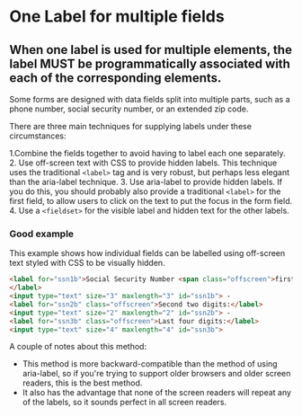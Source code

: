 # One Label for multiple fields

## When one label is used for multiple elements, the label MUST be programmatically associated with each of the corresponding elements.

Some forms are designed with data fields split into multiple parts, such as a phone number, social security number, or an extended zip code. 

There are three main techniques for supplying labels under these circumstances:

1.Combine the fields together to avoid having to label each one separately.
2. Use off-screen text with CSS to provide hidden labels. This technique uses the traditional `<label>` tag and is very robust, but perhaps less elegant than the aria-label technique.
3. Use aria-label to provide hidden labels. If you do this, you should probably also provide a traditional `<label>` for the first field, to allow users to click on the text to put the focus in the form field.
4. Use a `<fieldset>` for the visible label and hidden text for the other labels.

### Good example 

This example shows how individual fields can be labelled using off-screen text styled with CSS to be visually hidden.

```html
<label for="ssn1b">Social Security Number <span class="offscreen">first three digits</span>:
</label>
<input type="text" size="3" maxlength="3" id="ssn1b"> -
<label for="ssn2b" class="offscreen">Second two digits:</label>
<input type="text" size="2" maxlength="2" id="ssn2b"> -
<label for="ssn3b" class="offscreen">Last four digits:</label>
<input type="text" size="4" maxlength="4" id="ssn3b">
```

A couple of notes about this method:

- This method is more backward-compatible than the method of using aria-label, so if you're trying to support older browsers and older screen readers, this is the best method.
- It also has the advantage that none of the screen readers will repeat any of the labels, so it sounds perfect in all screen readers.
